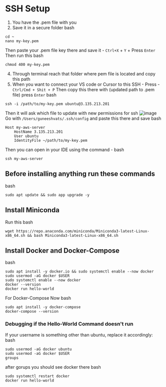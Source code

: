 # SSH Setup

1. You have the .pem file with you
2. Save it in a secure folder
bash
```
cd ~
nano my-key.pem
```
Then paste your .pem file key there and save it - `Ctrl+X` + `Y` + Press `Enter`
Then run this 
bash 
```
chmod 400 my-key.pem
```

4. Through terminal reach that folder where pem file is located and copy this path
5. When you want to connect your VS code or Cursor to this SSH - Press - `Ctrl/Cmd + Shit + P`
   Then copy this there with (updated path to .pem file) press `Enter`
bash
```
ssh -i /path/to/my-key.pem ubuntu@3.135.213.201
```
Then it will ask which file to update with new permissions for ssh
![image](https://github.com/user-attachments/assets/7cdbbc91-7808-4821-aa93-5b0079409d5b)
Go with `/Users/guneeshvats/.ssh/config`
and paste this there and save
bash
```
Host my-aws-server
    HostName 3.135.213.201
    User ubuntu
    IdentityFile ~/path/to/my-key.pem
```
Then you can open in your IDE using the command - 
bash
```
ssh my-aws-server

```
## Before installing anything run these commands
bash 
```
sudo apt update && sudo app upgrade -y
```

## Install Miniconda 
Run this 
bash
```
wget https://repo.anaconda.com/miniconda/Miniconda3-latest-Linux-x86_64.sh && bash Miniconda3-latest-Linux-x86_64.sh
```

## Install Docker and Docker-Compose
bash
```
sudo apt install -y docker.io && sudo systemctl enable --now docker
sudo usermod -aG docker $USER
sudo systemctl enable --now docker
docker --version
docker run hello-world
```
For Docker-Compose Now
bash
```
sudo apt install -y docker-compose
docker-compose --version
```

### Debugging if the Hello-World Command doesn't run 
If your username is something other than ubuntu, replace it accordingly:
bash
```
sudo usermod -aG docker ubuntu
sudo usermod -aG docker $USER
groups
```
after gorups you should see docker there 
bash
```
sudo systemctl restart docker
docker run hello-world
```


